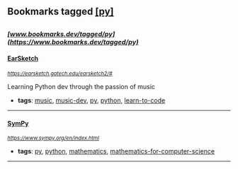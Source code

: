 ## Bookmarks tagged [[py]](https://www.bookmarks.dev/search?q=[py])

_<sup><sup>[www.bookmarks.dev/tagged/py](https://www.bookmarks.dev/tagged/py)</sup></sup>_
---
#### [EarSketch](https://earsketch.gatech.edu/earsketch2/#)
_<sup>https://earsketch.gatech.edu/earsketch2/#</sup>_

Learning Python dev through the passion of music
* **tags**: [music](../tagged/music.md), [music-dev](../tagged/music-dev.md), [py](../tagged/py.md), [python](../tagged/python.md), [learn-to-code](../tagged/learn-to-code.md)
---
#### [SymPy](https://www.sympy.org/en/index.html)
_<sup>https://www.sympy.org/en/index.html</sup>_

* **tags**: [py](../tagged/py.md), [python](../tagged/python.md), [mathematics](../tagged/mathematics.md), [mathematics-for-computer-science](../tagged/mathematics-for-computer-science.md)
---
